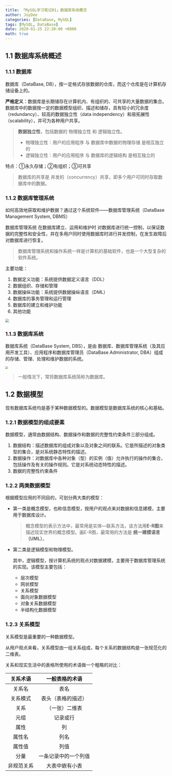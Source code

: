 ```yaml
---
title: 「MySQL学习笔记01」数据库系统概念
author: JoyDee
categories: [DataBase, MySQL]
tags: [MySQL, DataBase]
date: 2020-01-25 22:20:00 +0800
math: true
---
```


## 1.1 数据库系统概述

### 1.1.1 数据库

数据库（DataBase, DB），按一定格式存放数据的仓库，而这个仓库是在计算机存储设备上的。

**严格定义**：数据库是长期储存在计算机内、有组织的、可共享的大量数据的集合。数据库中的数据按一定的数据模型组织、描述和储存，具有较小的冗余度（redundancy）、较高的数据独立性（data independency）和易拓展性（scalability），并可为各种用户共享。

> **数据独立性**，包括数据的 物理独立性 和 逻辑独立性。
>
> + 物理独立性：用户的应用程序 与 数据库中数据的物理存储 是相互独立的
> + 逻辑独立性：用户的应用程序 与 数据库的逻辑结构 是相互独立的

特点：①永久存储；②有组织；③可共享

> 数据库的共享是 并发的（concurrency）共享，即多个用户可同时存取数据库中的数据。

### 1.1.2 数据库管理系统

如何高效地获取和维护数据？通过这个系统软件——数据库管理系统（DataBase Management System, DBMS）

数据库管理系统 在数据库建立、运用和维护时 对数据库进行统一控制，以保证数据的完整性和安全性，并在多用户同时使用数据库时进行并发控制，在发生故障后对数据库进行恢复。

> 数据库管理系统和操作系统一样是计算机的基础软件，也是一个大型复杂的软件系统。

主要功能：

1. 数据定义功能：系统提供数据定义语言（DDL）
2. 数据组织、存储和管理
3. 数据操纵功能：系统提供数据操纵语言（DML）
4. 数据库的事务管理和运行管理
5. 数据库的建立和维护功能
6. 其他功能

<img src="https://gitee.com/j__strawhat/MyImages/raw/master/20210128003918.png" style="zoom:67%;" />

### 1.1.3 数据库系统

数据库系统（DataBase System, DBS），是由 数据库、数据库管理系统（及其应用开发工具）、应用程序和数据库管理员（DataBase Administrator, DBA）组成的存储、管理、处理和维护数据的系统。

<img src="https://gitee.com/j__strawhat/MyImages/raw/master/20210128002700.png" style="zoom:50%;" />

> 一般情况下，常将数据库系统简称为数据库。

## 1.2 数据模型

现有数据库系统均是基于某种数据模型的。数据模型是数据库系统的核心和基础。

### 1.2.1 数据模型的组成要素

数据模型，通常由数据结构、数据操作和数据的完整性约束条件三部分组成。

1. 数据结构：描述数据库的组成对象以及对象之间的联系。它是所描述的对象类型的集合，是对系统静态特性的描述。
2. 数据操作：对数据库中各种对象（型）的实例（值）允许执行的操作的集合，包括操作及有关的操作规则。它是对系统动态特性的描述。
3. 数据的完整性约束条件

### 1.2.2 两类数据模型

根据模型应用的不同目的，可划分两大类的模型：

+ 第一类是概念模型，也称信息模型，按用户的观点来对数据和信息建模，主要用于数据库设计。

  > 概念模型的表示方法中，最常用是实体—联系方法，该方法用**E-R图**来描述现实世界的概念模型。画E-R图，最常用的方法是 **统一建模语言（UML）**。

+ 第二类是逻辑模型和物理模型。

  其中，逻辑模型，按计算机系统的观点对数据建模，主要用于数据库管理系统的实现。该模型主要包括：

  + 层次模型
  + 网状模型
  + 关系模型
  + 面向对象数据模型
  + 对象关系数据模型
  + 半结构化数据模型

### 1.2.3 关系模型

关系模型是最重要的一种数据模型。

从用户观点来看，关系模型由一组关系组成，每个关系的数据结构是一张规范化的二维表。

关系和现实生活中的表格所使用的术语做一个粗略的对比：

|  关系术语  |    一般表格的术语    |
| :--------: | :------------------: |
|   关系名   |         表名         |
|  关系模式  |  表头（表格的描述）  |
|    关系    |    （一张）二维表    |
|    元组    |       记录或行       |
|    属性    |          列          |
|   属性名   |         列名         |
|   属性值   |         列值         |
|    分量    | 一条记录中的一个列值 |
| 非规范关系 |    大表中嵌有小表    |



